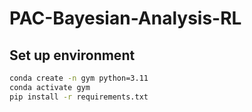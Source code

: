 # PAC-Bayesian-Analysis-RL

## Set up environment

```bash 
conda create -n gym python=3.11
conda activate gym
pip install -r requirements.txt
```